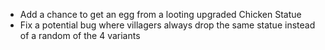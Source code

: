 * Add a chance to get an egg from a looting upgraded Chicken Statue
* Fix a potential bug where villagers always drop the same statue instead of a random of the 4 variants